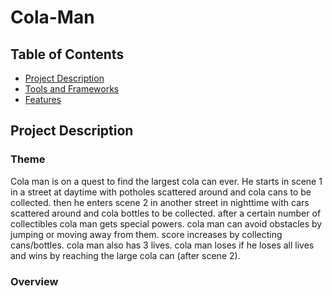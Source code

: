 # Cola-Man
## Table of Contents
- [Project Description](#project-description)
- [Tools and Frameworks](#tools-and-frameworks)
- [Features](#features)
  
## Project Description


### Theme
Cola man is on a quest to find the largest cola can ever. He starts in scene 1 in a street at daytime with potholes scattered around and cola cans to be collected. then he enters scene 2 in another street in nighttime with cars scattered around and cola bottles to be collected. after a certain number of collectibles cola man gets special powers. cola man can avoid obstacles by jumping or moving away from them. score increases by collecting cans/bottles. cola man also has 3 lives. cola man loses if he loses all lives and wins by reaching the large cola can (after scene 2).


### Overview 
